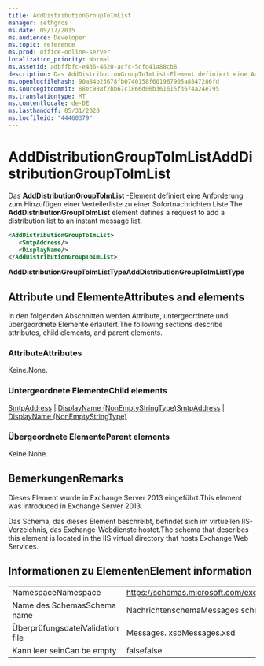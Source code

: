 ```yaml
---
title: AddDistributionGroupToImList
manager: sethgros
ms.date: 09/17/2015
ms.audience: Developer
ms.topic: reference
ms.prod: office-online-server
localization_priority: Normal
ms.assetid: adbffbfc-e436-4620-acfc-5dfd41a88cb8
description: Das AddDistributionGroupToImList-Element definiert eine Anforderung zum Hinzufügen einer Verteilerliste zu einer Sofortnachrichten Liste.
ms.openlocfilehash: 90a84b23678fb0740158f601967905a8847286fd
ms.sourcegitcommit: 88ec988f2bb67c1866d06b361615f3674a24e795
ms.translationtype: MT
ms.contentlocale: de-DE
ms.lasthandoff: 05/31/2020
ms.locfileid: "44460379"
---
```

# <a name="adddistributiongrouptoimlist"></a><span data-ttu-id="10991-103">AddDistributionGroupToImList</span><span class="sxs-lookup"><span data-stu-id="10991-103">AddDistributionGroupToImList</span></span>

<span data-ttu-id="10991-104">Das **AddDistributionGroupToImList** -Element definiert eine Anforderung zum Hinzufügen einer Verteilerliste zu einer Sofortnachrichten Liste.</span><span class="sxs-lookup"><span data-stu-id="10991-104">The **AddDistributionGroupToImList** element defines a request to add a distribution list to an instant message list.</span></span> 
  
```XML
<AddDistributionGroupToImList>
   <SmtpAddress/>
   <DisplayName/>
</AddDistributionGroupToImList>
```

 <span data-ttu-id="10991-105">**AddDistributionGroupToImListType**</span><span class="sxs-lookup"><span data-stu-id="10991-105">**AddDistributionGroupToImListType**</span></span>
## <a name="attributes-and-elements"></a><span data-ttu-id="10991-106">Attribute und Elemente</span><span class="sxs-lookup"><span data-stu-id="10991-106">Attributes and elements</span></span>

<span data-ttu-id="10991-107">In den folgenden Abschnitten werden Attribute, untergeordnete und übergeordnete Elemente erläutert.</span><span class="sxs-lookup"><span data-stu-id="10991-107">The following sections describe attributes, child elements, and parent elements.</span></span>
  
### <a name="attributes"></a><span data-ttu-id="10991-108">Attribute</span><span class="sxs-lookup"><span data-stu-id="10991-108">Attributes</span></span>

<span data-ttu-id="10991-109">Keine.</span><span class="sxs-lookup"><span data-stu-id="10991-109">None.</span></span>
  
### <a name="child-elements"></a><span data-ttu-id="10991-110">Untergeordnete Elemente</span><span class="sxs-lookup"><span data-stu-id="10991-110">Child elements</span></span>

<span data-ttu-id="10991-111">[SmtpAddress](smtpaddress.md)  |  [DisplayName (NonEmptyStringType)](displayname-nonemptystringtype.md)</span><span class="sxs-lookup"><span data-stu-id="10991-111">[SmtpAddress](smtpaddress.md) | [DisplayName (NonEmptyStringType)](displayname-nonemptystringtype.md)</span></span>
  
### <a name="parent-elements"></a><span data-ttu-id="10991-112">Übergeordnete Elemente</span><span class="sxs-lookup"><span data-stu-id="10991-112">Parent elements</span></span>

<span data-ttu-id="10991-113">Keine.</span><span class="sxs-lookup"><span data-stu-id="10991-113">None.</span></span>
  
## <a name="remarks"></a><span data-ttu-id="10991-114">Bemerkungen</span><span class="sxs-lookup"><span data-stu-id="10991-114">Remarks</span></span>

<span data-ttu-id="10991-115">Dieses Element wurde in Exchange Server 2013 eingeführt.</span><span class="sxs-lookup"><span data-stu-id="10991-115">This element was introduced in Exchange Server 2013.</span></span>
  
<span data-ttu-id="10991-116">Das Schema, das dieses Element beschreibt, befindet sich im virtuellen IIS-Verzeichnis, das Exchange-Webdienste hostet.</span><span class="sxs-lookup"><span data-stu-id="10991-116">The schema that describes this element is located in the IIS virtual directory that hosts Exchange Web Services.</span></span>
  
## <a name="element-information"></a><span data-ttu-id="10991-117">Informationen zu Elementen</span><span class="sxs-lookup"><span data-stu-id="10991-117">Element information</span></span>

|||
|:-----|:-----|
|<span data-ttu-id="10991-118">Namespace</span><span class="sxs-lookup"><span data-stu-id="10991-118">Namespace</span></span>  <br/> |https://schemas.microsoft.com/exchange/services/2006/messages  <br/> |
|<span data-ttu-id="10991-119">Name des Schemas</span><span class="sxs-lookup"><span data-stu-id="10991-119">Schema name</span></span>  <br/> |<span data-ttu-id="10991-120">Nachrichtenschema</span><span class="sxs-lookup"><span data-stu-id="10991-120">Messages schema</span></span>  <br/> |
|<span data-ttu-id="10991-121">Überprüfungsdatei</span><span class="sxs-lookup"><span data-stu-id="10991-121">Validation file</span></span>  <br/> |<span data-ttu-id="10991-122">Messages. xsd</span><span class="sxs-lookup"><span data-stu-id="10991-122">Messages.xsd</span></span>  <br/> |
|<span data-ttu-id="10991-123">Kann leer sein</span><span class="sxs-lookup"><span data-stu-id="10991-123">Can be empty</span></span>  <br/> |<span data-ttu-id="10991-124">false</span><span class="sxs-lookup"><span data-stu-id="10991-124">false</span></span>  <br/> |
   

